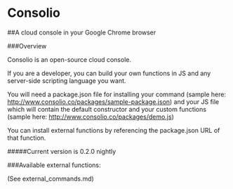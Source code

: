 # Consolio
##A cloud console in your Google Chrome browser

###Overview

Consolio is an open-source cloud console. 

If you are a developer, you can build your own functions in JS and any server-side scripting language you want. 

You will need a package.json file for installing your command (sample here: http://www.consolio.co/packages/sample-package.json) and your JS file which will contain the default constructor and your custom functions (sample here: http://www.consolio.co/packages/demo.js)

You can install external functions by referencing the package.json URL of that function.

#####Current version is 0.2.0 nightly


###Available external functions:

(See external_commands.md)

